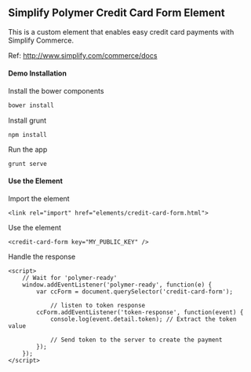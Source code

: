 ## Simplify Polymer Credit Card Form Element
This is a custom element that enables easy credit card payments with Simplify Commerce.

Ref: http://www.simplify.com/commerce/docs

#### Demo Installation

Install the bower components
```javascript
bower install
```
                    
Install grunt
```
npm install
```

Run the app
```
grunt serve
```

#### Use the Element

Import the element
```
<link rel="import" href="elements/credit-card-form.html">
```

Use the element
```
<credit-card-form key="MY_PUBLIC_KEY" />
```

Handle the response
```                
<script>
    // Wait for 'polymer-ready'
    window.addEventListener('polymer-ready', function(e) {
        var ccForm = document.querySelector('credit-card-form');

            // listen to token response
        ccForm.addEventListener('token-response', function(event) {
            console.log(event.detail.token); // Extract the token value

            // Send token to the server to create the payment
        });
    });
</script>    
```